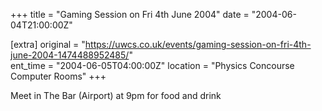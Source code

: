 +++
title = "Gaming Session on Fri 4th June 2004"
date = "2004-06-04T21:00:00Z"

[extra]
original = "https://uwcs.co.uk/events/gaming-session-on-fri-4th-june-2004-1474488952485/"    
ent_time = "2004-06-05T04:00:00Z"
location = "Physics Concourse Computer Rooms"
+++

Meet in The Bar (Airport) at 9pm for food and drink


